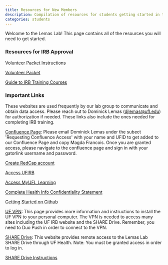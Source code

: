 ```yaml
---
title: Resources for New Members
description: Compilation of resources for students getting started in the lab group
categories: students
---
```


Welcome to the Lemas Lab! This page contains all of the resources you will need to get started.

### Resources for IRB Approval

[Volunteer Packet Instructions](https://docs.google.com/document/d/e/2PACX-1vSDdiuWSkUhJGDeWoeAJHMJDeJ9jl7igj2BWthT6bPAkzCg3kq9q8belHp1T6UurlXdgz9-dnuM0Hfd/pub)

[Volunteer Packet](https://drive.google.com/file/d/1c2dVuDJ_YpPMqxroyESLpIssUM9En5VA/view?usp=sharing)

[Guide to IRB Training Courses](https://docs.google.com/document/d/e/2PACX-1vRFcuiaBvXYLLiVWXdaGkNWGUyXP6_DomjaRg2d0yuxBRZDZO6dTEKJlfaQ_A0HzyLXhvcHbNAx62Kp/pub)


### Important Links
These websites are used frequently by our lab group to communicate and obtain data access. Please reach out to Dominick Lemas (djlemas@ufl.edu) for authorization if needed. These links also include the ones needed for completing IRB training.

[Confluence Page](https://confluence.bmi.program.ufl.edu/dologin.action): Please email Dominick Lemas under the subect 'Requesting Confluence Access' with your name and UFID to get added to our Confluence Page and copy Magda Francois. Once you are granted access, please navigate to the confluence page and sign in with your gatorlink username and password.

[Create RedCap account](https://redcap.ctsi.ufl.edu/redcap/index.php?action=myprojects)

[Access UFIRB](https://my.irb.ufl.edu/uflirb/)

[Access MyUFL Learning](https://my.ufl.edu/ps/signon.html)

[Complete Health Info Confidentiality Statement](https://privacy.ufl.edu/uf-health-privacy/confidentiality-statement/registration/)

[Getting Started on Github](https://docs.google.com/document/d/11uvrwMgrFYOzjACx6vgv6MOM67mZAK3ucTAse_EUV_c/edit?usp=sharing)

[UF VPN](https://it.ufl.edu/ict/documentation/network-infrastructure/vpn/): This page provides more information and instructions to install the UF VPN to your personal computer. The VPN is needed to access many sites including the UF IRB website and the SHARE Drive. Remember, you need to Duo Push in order to connect to the VPN. 

[SHARE Drive](https://vpn.ufhealth.org/dana-na/auth/url_20/welcome.cgi): This website provides remote access to the Lemas Lab SHARE Drive through UF Health. Note: You must be granted access in order to log in. 

[SHARE Drive Instructions](https://docs.google.com/document/d/1qPFGAD8OteKotf5sVB7qgTXyxsN1fKrAfsFxrtXb_DQ/edit?usp=sharing) 
